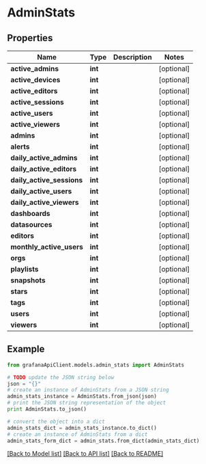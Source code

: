 # AdminStats


## Properties
Name | Type | Description | Notes
------------ | ------------- | ------------- | -------------
**active_admins** | **int** |  | [optional] 
**active_devices** | **int** |  | [optional] 
**active_editors** | **int** |  | [optional] 
**active_sessions** | **int** |  | [optional] 
**active_users** | **int** |  | [optional] 
**active_viewers** | **int** |  | [optional] 
**admins** | **int** |  | [optional] 
**alerts** | **int** |  | [optional] 
**daily_active_admins** | **int** |  | [optional] 
**daily_active_editors** | **int** |  | [optional] 
**daily_active_sessions** | **int** |  | [optional] 
**daily_active_users** | **int** |  | [optional] 
**daily_active_viewers** | **int** |  | [optional] 
**dashboards** | **int** |  | [optional] 
**datasources** | **int** |  | [optional] 
**editors** | **int** |  | [optional] 
**monthly_active_users** | **int** |  | [optional] 
**orgs** | **int** |  | [optional] 
**playlists** | **int** |  | [optional] 
**snapshots** | **int** |  | [optional] 
**stars** | **int** |  | [optional] 
**tags** | **int** |  | [optional] 
**users** | **int** |  | [optional] 
**viewers** | **int** |  | [optional] 

## Example

```python
from grafanaApiClient.models.admin_stats import AdminStats

# TODO update the JSON string below
json = "{}"
# create an instance of AdminStats from a JSON string
admin_stats_instance = AdminStats.from_json(json)
# print the JSON string representation of the object
print AdminStats.to_json()

# convert the object into a dict
admin_stats_dict = admin_stats_instance.to_dict()
# create an instance of AdminStats from a dict
admin_stats_form_dict = admin_stats.from_dict(admin_stats_dict)
```
[[Back to Model list]](../README.md#documentation-for-models) [[Back to API list]](../README.md#documentation-for-api-endpoints) [[Back to README]](../README.md)


